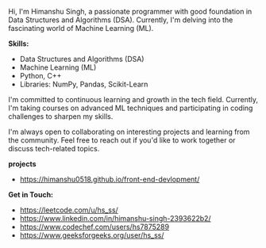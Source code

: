 Hi, I'm Himanshu Singh, a passionate programmer with good foundation in Data Structures and Algorithms (DSA). Currently, I'm delving into the fascinating world of Machine Learning (ML).

**Skills:**
- Data Structures and Algorithms (DSA)
- Machine Learning (ML)
- Python, C++
- Libraries: NumPy, Pandas, Scikit-Learn

I'm committed to continuous learning and growth in the tech field. Currently, I'm taking courses on advanced ML techniques and participating in coding challenges to sharpen my skills.

I'm always open to collaborating on interesting projects and learning from the community. Feel free to reach out if you'd like to work together or discuss tech-related topics.

**projects**
- https://himanshu0518.github.io/front-end-devlopment/

**Get in Touch:**
 - https://leetcode.com/u/hs_ss/
 - https://www.linkedin.com/in/himanshu-singh-2393622b2/
 - https://www.codechef.com/users/hs7875289
 - https://www.geeksforgeeks.org/user/hs_ss/
